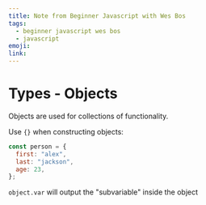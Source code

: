 ```yaml
---
title: Note from Beginner Javascript with Wes Bos
tags:
  - beginner javascript wes bos
  - javascript
emoji:
link:
---
```


# Types - Objects

Objects are used for collections of functionality.

Use `{}` when constructing objects:

```javascript
const person = {
  first: "alex",
  last: "jackson",
  age: 23,
};
```

`object.var` will output the "subvariable" inside the object
